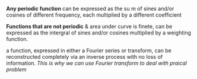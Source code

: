 **Any periodic function** can be expressed as the su m of sines and/or cosines of different frequency, each multiplied by a different coefficient

**Functions that are not periodic** & area under curve is finete, can be expressed as the intergral of sines and/or cosines multiplied by a weighting function.

a function, expressed in either a Fourier series or transform, can be reconstructed completely via an inverse process with no loss of information.
*This is why we can use Fourier transform to deal with praical problem*

